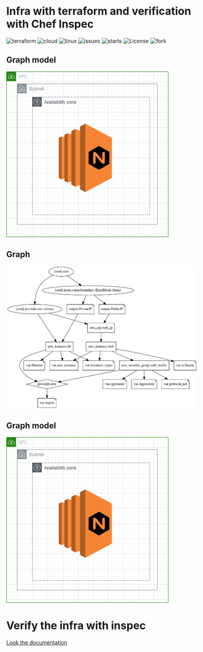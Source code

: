# Infra with terraform and verification with Chef Inspec

![terraform](https://img.shields.io/badge/Terraform-0.12-blue?style=plastic&logo=terraform)
![cloud](https://img.shields.io/badge/AWS-cloud-orange?style=plastic&logo=amazon)
![linux](https://img.shields.io/badge/linux-debian_10-informational?style=plastic&logo=linux)
![issues](https://img.shields.io/github/issues/MoisesTapia/Web-Dbserver?style=plastic)
![starts](https://img.shields.io/github/stars/MoisesTapia/Web-Dbserver?style=plastic)
![License](https://img.shields.io/github/license/MoisesTapia/Web-Dbserver?style=plastic)
![fork](https://img.shields.io/github/forks/MoisesTapia/Web-Dbserver?color=se&style=plastic)<br>

## Graph model

![Map](https://github.com/MoisesTapia/Infra-Basic/blob/master/images/Untitled%20Diagram(1).png)


## Graph

![Graph](https://github.com/MoisesTapia/Web-Dbserver/blob/master/images/WebServer.png)


## Graph model

![Map](https://github.com/MoisesTapia/Infra-Basic/blob/master/images/Untitled%20Diagram(1).png)


# Verify the infra with inspec

[Look the documentation](https://github.com/MoisesTapia/Infra-Basic/tree/master/infrabasic)
